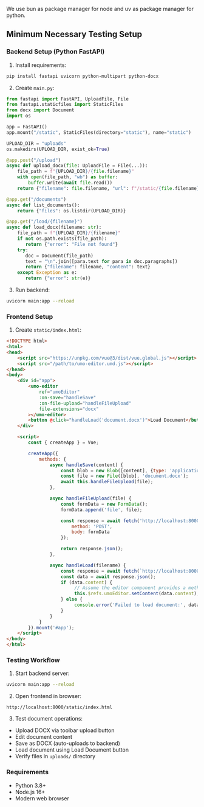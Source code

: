 We use bun as package manager for node and uv as package manager for python.

## Minimum Necessary Testing Setup

### Backend Setup (Python FastAPI)

1. Install requirements:
```bash
pip install fastapi uvicorn python-multipart python-docx
```

2. Create `main.py`:
```python
from fastapi import FastAPI, UploadFile, File
from fastapi.staticfiles import StaticFiles
from docx import Document
import os

app = FastAPI()
app.mount("/static", StaticFiles(directory="static"), name="static")

UPLOAD_DIR = "uploads"
os.makedirs(UPLOAD_DIR, exist_ok=True)

@app.post("/upload")
async def upload_docx(file: UploadFile = File(...)):
    file_path = f"{UPLOAD_DIR}/{file.filename}"
    with open(file_path, "wb") as buffer:
        buffer.write(await file.read())
    return {"filename": file.filename, "url": f"/static/{file.filename}"}

@app.get("/documents")
async def list_documents():
    return {"files": os.listdir(UPLOAD_DIR)}

@app.get("/load/{filename}")
async def load_docx(filename: str):
    file_path = f"{UPLOAD_DIR}/{filename}"
    if not os.path.exists(file_path):
       return {"error": "File not found"}
    try:
       doc = Document(file_path)
       text = "\n".join([para.text for para in doc.paragraphs])
       return {"filename": filename, "content": text}
    except Exception as e:
       return {"error": str(e)}
```

3. Run backend:
```bash
uvicorn main:app --reload
```

### Frontend Setup

1. Create `static/index.html`:
```html
<!DOCTYPE html>
<html>
<head>
    <script src="https://unpkg.com/vue@3/dist/vue.global.js"></script>
    <script src="/path/to/umo-editor.umd.js"></script>
</head>
<body>
    <div id="app">
        <umo-editor 
            ref="umoEditor"
            :on-save="handleSave"
            :on-file-upload="handleFileUpload"
            file-extensions="docx"
        ></umo-editor>
        <button @click="handleLoad('document.docx')">Load Document</button>
    </div>

    <script>
        const { createApp } = Vue;

        createApp({
            methods: {
                async handleSave(content) {
                    const blob = new Blob([content], {type: 'application/vnd.openxmlformats-officedocument.wordprocessingml.document'});
                    const file = new File([blob], 'document.docx');
                    await this.handleFileUpload(file);
                },

                async handleFileUpload(file) {
                    const formData = new FormData();
                    formData.append('file', file);

                    const response = await fetch('http://localhost:8000/upload', {
                        method: 'POST',
                        body: formData
                    });

                    return response.json();
                },

                async handleLoad(filename) {
                    const response = await fetch(`http://localhost:8000/load/${filename}`);
                    const data = await response.json();
                    if (data.content) {
                         // Assume the editor component provides a method to set content
                         this.$refs.umoEditor.setContent(data.content);
                    } else {
                         console.error('Failed to load document:', data.error);
                    }
                }
            }
        }).mount('#app');
    </script>
</body>
</html>
```

### Testing Workflow

1. Start backend server:
```bash
uvicorn main:app --reload
```

2. Open frontend in browser:
```
http://localhost:8000/static/index.html
```

3. Test document operations:
- Upload DOCX via toolbar upload button
- Edit document content
- Save as DOCX (auto-uploads to backend)
- Load document using Load Document button
- Verify files in `uploads/` directory

### Requirements

- Python 3.8+
- Node.js 16+
- Modern web browser

